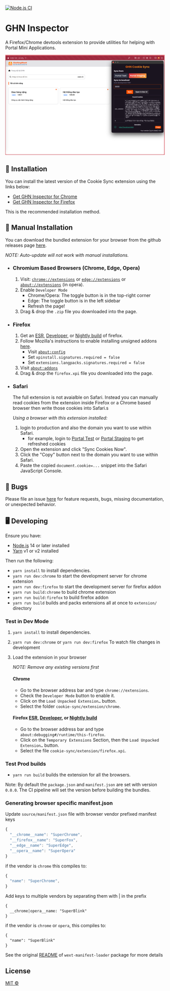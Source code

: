 [![Node.js CI](https://github.com/comehere127/ghn-sync-cookie/actions/workflows/build.yml/badge.svg)](https://github.com/comehere127/ghn-sync-cookie/actions/workflows/build.yml)

# GHN Inspector

A Firefox/Chrome devtools extension to provide utilities for helping with Portal Mini Applications.

![](./source/assets/example-full-chrome.png)

## 🚀 Installation

You can install the latest version of the Cookie Sync extension using the links below:

- [Get GHN Inspector for Chrome](https://chromewebstore.google.com/detail/ghn-cookie-sync/hbfjhefhdggcgehngdldljifmdkpiign)
- [Get GHN Inspector for Firefox](https://addons.mozilla.org/en-US/firefox/addon/ghn-cookie-sync/)

This is the recommended installation method.

## 🔧 Manual Installation

You can download the bundled extension for your browser from the github releases page [here](https://github.com/comehere127/ghn-sync-cookie/releases).

_NOTE: Auto-update will not work with manual installations._

- ### Chromium Based Browsers (Chrome, Edge, Opera)

    1. Visit: [`chrome://extensions`](chrome://extensions) or [`edge://extensions`](edge://extensions) or [`about://extensions`](about://extensions) (in opera).
    2. Enable `Developer Mode`
        - Chrome/Opera: The toggle button is in the top-right corner
        - Edge: The toggle button is in the left sidebar
        - Refresh the page!
    3. Drag & drop the `.zip` file you downloaded into the page.

- ### Firefox

    1. Get an [ESR](https://www.mozilla.org/en-US/firefox/enterprise/), [Developer](https://www.mozilla.org/en-US/firefox/developer/), or [Nightly build](https://www.mozilla.org/en-US/firefox/channel/desktop/#nightly) of firefox.
    2. Follow Mozilla's instructions to enable installing unsigned addons [here](https://support.mozilla.org/en-US/kb/add-on-signing-in-firefox#w_what-are-my-options-if-i-want-to-use-an-unsigned-add-on-advanced-users).
        - Visit [`about:config`](about:config)
        - Set `xpinstall.signatures.required = false`
        - Set `extensions.langpacks.signatures.required = false`
    3. Visit [`about:addons`](about:addons)
    4. Drag & drop the `firefox.xpi` file you downloaded into the page.

- ### Safari

    The full extension is not avaialble on Safari. Instead you can manually read
    cookies from the extension inside Firefox or a Chrome based browser then
    write those cookies into Safari.s

    _Using a browser with this extension installed:_
    1. login to production and also the domain you want to use within Safari.
         - for example, login to [Portal Test](https://test-portal.ghn.tech) or [Portal Staging](https://stg-portal.ghn.tech)  to get refreshed cookies
    2. Open the extension and click "Sync Cookies Now".
    3. Click the "Copy" button next to the domain you want to use within Safari.
    4. Paste the copied `document.cookie=...` snippet into the Safari JavaScript Console.

## 🐛 Bugs

Please file an issue [here](https://github.com/comehere127/ghn-sync-cookie/issues) for feature requests, bugs, missing documentation, or unexpected behavior.

## 🖥️ Developing

Ensure you have:

- [Node.js](https://nodejs.org) 14 or later installed
- [Yarn](https://yarnpkg.com) v1 or v2 installed

Then run the following:

- `yarn install` to install dependencies.
- `yarn run dev:chrome` to start the development server for chrome extension
- `yarn run dev:firefox` to start the development server for firefox addon
- `yarn run build:chrome` to build chrome extension
- `yarn run build:firefox` to build firefox addon
- `yarn run build` builds and packs extensions all at once to `extension/` directory

### Test in Dev Mode

1. `yarn install` to install dependencies.
2. `yarn run dev:chrome` or `yarn run dev:firefox` To watch file changes in development
3. Load the extension in your browser

    _NOTE: Remove any existing versions first_

   #### Chrome

    - Go to the browser address bar and type `chrome://extensions`.
    - Check the `Developer Mode` button to enable it.
    - Click on the `Load Unpacked Extension…` button.
    - Select the folder `cookie-sync/extension/chrome`.

   #### Firefox [ESR](https://www.mozilla.org/en-US/firefox/enterprise/), [Developer](https://www.mozilla.org/en-US/firefox/developer/), or [Nightly build](https://www.mozilla.org/en-US/firefox/channel/desktop/#nightly)

    - Go to the browser address bar and type `about:debugging#/runtime/this-firefox`.
    - Click on the `Temporary Extensions` Section, then the `Load Unpacked Extension…` button.
    - Select the file `cookie-sync/extension/firefox.xpi`.

### Test Prod builds

- `yarn run build` builds the extension for all the browsers.

Note: By default the `package.json` and `manifest.json` are set with version `0.0.0`. The CI pipeline will set the version before building the bundles.

### Generating browser specific manifest.json

Update `source/manifest.json` file with browser vendor prefixed manifest keys

```js
{
  "__chrome__name": "SuperChrome",
  "__firefox__name": "SuperFox",
  "__edge__name": "SuperEdge",
  "__opera__name": "SuperOpera"
}
```

if the vendor is `chrome` this compiles to:

```js
{
  "name": "SuperChrome",
}
```

Add keys to multiple vendors by separating them with | in the prefix

```
{
  __chrome|opera__name: "SuperBlink"
}
```

if the vendor is `chrome` or `opera`, this compiles to:

```
{
  "name": "SuperBlink"
}
```

See the original [README](https://github.com/abhijithvijayan/wext-manifest-loader) of `wext-manifest-loader` package for more details

## License

[MIT ©](https://github.com/comehere127/ghn-sync-cookie/blob/master/LICENCE)
